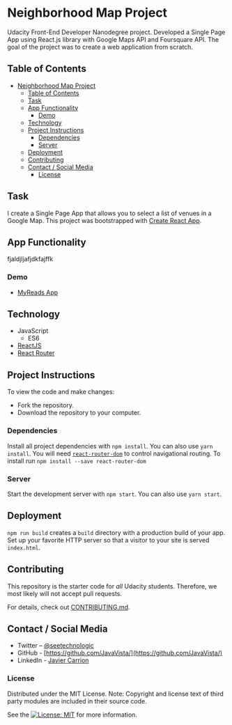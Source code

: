 # Neighborhood Map Project

Udacity Front-End Developer Nanodegree project. Developed a Single Page App using React.js library with Google Maps API and Foursquare API. The goal of the project was to create a web application from scratch.

## Table of Contents

- [Neighborhood Map Project](#neighborhood-map-project)
  - [Table of Contents](#table-of-contents)
  - [Task](#task)
  - [App Functionality](#app-functionality)
    - [Demo](#demo)
  - [Technology](#technology)
  - [Project Instructions](#project-instructions)
    - [Dependencies](#dependencies)
    - [Server](#server)
  - [Deployment](#deployment)
  - [Contributing](#contributing)
  - [Contact / Social Media](#contact--social-media)
    - [License](#license)

## Task

I create a Single Page App that allows you to select a list of venues in a Google Map. This project was bootstrapped with [Create React App](https://github.com/facebookincubator/create-react-app).

## App Functionality

fjaldjljafjdkfajffk

### Demo

- [MyReads App](https://javavista.github.io/Project-MyReads/#/)

## Technology

- JavaScript
  - ES6
- [ReactJS](https://reactjs.org/)
- [React Router](https://reacttraining.com/react-router/)

## Project Instructions

To view the code and make changes:

- Fork the repository.
- Download the repository to your computer.

### Dependencies

Install all project dependencies with `npm install`. You can also use `yarn install`. You will need [`react-router-dom`](https://www.npmjs.com/package/react-router-dom) to control navigational routing. To install run `npm install --save react-router-dom`

### Server

Start the development server with `npm start`. You can also use `yarn start`.


## Deployment

`npm run build` creates a `build` directory with a production build of your app. Set up your favorite  HTTP server so that a visitor to your site is served `index.html`.

## Contributing

This repository is the starter code for _all_ Udacity students. Therefore, we most likely will not accept pull requests.

For details, check out [CONTRIBUTING.md](CONTRIBUTING.md).

## Contact / Social Media

- Twitter – [@seetechnologic](https://twitter.com/seetechnologic)
- GitHub - [https://github.com/JavaVista/](https://github.com/JavaVista/)
- LinkedIn - [Javier Carrion](https://www.linkedin.com/in/technologic)

### License

Distributed under the MIT License. Note: Copyright and license text of third party modules are included in their source code.

See the [![License: MIT](https://img.shields.io/badge/License-MIT-yellow.svg)](LICENSE.md)
for more information.